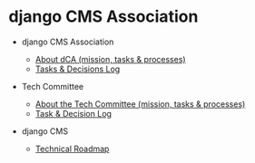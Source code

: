# django CMS Association

- django CMS Association
   - [About dCA (mission, tasks & processes)](/association/about.md)
   - [Tasks & Decisions Log](/association/tasks-and-decisions-log.md)
    
- Tech Committee
   - [About the Tech Committee (mission, tasks & processes)](/tech-committee/about.md)
   - [Task & Decision Log](/tech-committee/tasks-and-decisions.md)
   
- django CMS
   - [Technical Roadmap](/django-cms/roadmap.md)
   
